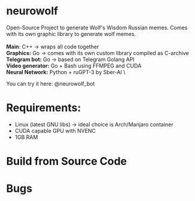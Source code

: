 # neurowolf
Open-Source Project to generate Wolf's Wisdom Russian memes. Comes with its own graphic library to generate wolf memes. \
\
**Main**: C++ -> wraps all code together \
**Graphics:** Go -> comes with its own custom library compiled as C-archive \
**Telegram bot:** Go -> based on Telegram Golang API \
**Video generator:** Go + Bash using FFMPEG and CUDA \
**Neural Network:** Python + ruGPT-3 by Sber-AI \

You can try it here: @neurowolf_bot

# Requirements:
- Linux (latest GNU libs) -> ideal choice is Arch/Manjaro container
- CUDA capable GPU with NVENC
- 1GB RAM

# Build from Source Code

# Bugs


